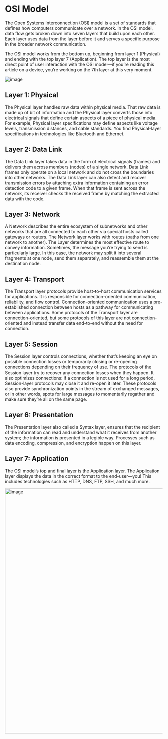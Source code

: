 # OSI Model
The Open Systems Interconnection (OSI) model is a set of standards that defines how computers communicate over a network. 
In the OSI model, data flow gets broken down into seven layers that build upon each other. 
Each layer uses data from the layer before it and serves a specific purpose in the broader network communication.

The OSI model works from the bottom up, beginning from layer 1 (Physical) and ending with the top layer 7 (Application). 
The top layer is the most direct point of user interaction with the OSI model—if you’re reading this article on a device, you’re working on the 7th layer at this very moment.


![image](https://github.com/AmalSunny992/networkingconcepts/assets/169422802/dcb80c1b-37e1-4aa4-898e-53108298a453)


## Layer 1: Physical
The Physical layer handles raw data within physical media. 
That raw data is made up of bit of information and the Physical layer converts those into electrical signals that define certain aspects of a piece of physical media. 
For example, Physical layer specifications may define aspects like voltage levels, transmission distances, and cable standards. 
You find Physical-layer specifications in technologies like Bluetooth and Ethernet.

## Layer 2: Data Link
The Data Link layer takes data in the form of electrical signals (frames) and delivers them across members (nodes) of a single network. 
Data Link frames only operate on a local network and do not cross the boundaries into other networks.
The Data Link layer can also detect and recover transmission errors by attaching extra information containing an error detection code to a given frame.
When that frame is sent across the network, its receiver checks the received frame by matching the extracted data with the code.

## Layer 3: Network
A Network describes the entire ecosystem of subnetworks and other networks that are all connected to each other via special hosts called gateways or routers. 
The Network layer works with routes (paths from one network to another). The Layer determines the most effective route to convey information. 
Sometimes, the message you’re trying to send is particularly large. 
In this case, the network may split it into several fragments at one node, send them separately, and reassemble them at the destination node.

## Layer 4: Transport
The Transport layer protocols provide host-to-host communication services for applications. 
It is responsible for connection-oriented communication, reliability, and flow control. 
Connection-oriented communication uses a pre-established connection between hosts as a pathway for communicating between applications. 
Some protocols of the Transport layer are connection-oriented, but some protocols of this layer are not connection-oriented and instead transfer data end-to-end without the need for connection.

## Layer 5: Session
The Session layer controls connections, whether that’s keeping an eye on possible connection losses or temporarily closing or re-opening connections depending on their frequency of use. 
The protocols of the Session layer try to recover any connection losses when they happen. 
It also optimizes connections: if a connection is not used for a long period, Session-layer protocols may close it and re-open it later. 
These protocols also provide synchronization points in the stream of exchanged messages, or in other words, spots for large messages to momentarily regather and make sure they’re all on the same page.

## Layer 6: Presentation
The Presentation layer also called a Syntax layer, ensures that the recipient of the information can read and understand what it receives from another system; the information is presented in a legible way. 
Processes such as data encoding, compression, and encryption happen on this layer.

## Layer 7: Application
The OSI model’s top and final layer is the Application layer. 
The Application layer displays the data in the correct format to the end-user—you! 
This includes technologies such as HTTP, DNS, FTP, SSH, and much more. 

<img width="784" alt="image" src="https://github.com/user-attachments/assets/447946f8-8a16-4bf5-a380-9fd6b471cac2">



